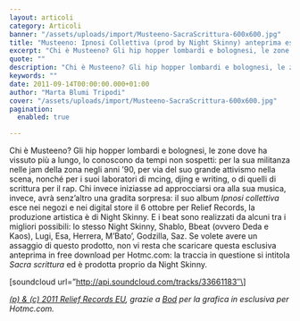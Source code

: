 ```yaml
---
layout: articoli
category: Articoli
banner: "/assets/uploads/import/Musteeno-SacraScrittura-600x600.jpg"
title: "Musteeno: Ipnosi Collettiva (prod by Night Skinny) anteprima esclusiva in free download"
excerpt: "Chi è Musteeno? Gli hip hopper lombardi e bolognesi, le zone dove ha vissuto più a lungo, lo conoscono da tempi non sospetti: per la sua militanza nelle jam della zona negli anni ’90, per via del suo grande attivismo nella scena, nonché per i suoi laboratori di mcing, djing e writing, o di quelli [&hellip"
quote: ""
description: "Chi è Musteeno? Gli hip hopper lombardi e bolognesi, le zone dove ha vissuto più a lungo, lo conoscono da tempi non sospetti: per la sua militanza nelle jam della zona negli anni ’90, per via del suo grande attivismo nella scena, nonché per i suoi laboratori di mcing, djing e writing, o di quelli [&hellip"
keywords: ""
date: 2011-09-14T00:00:00.000+01:00
author: "Marta Blumi Tripodi"
cover: "/assets/uploads/import/Musteeno-SacraScrittura-600x600.jpg"
pagination:
  enabled: true

---
```


Chi è Musteeno? Gli hip hopper lombardi e bolognesi, le zone dove ha vissuto più a lungo, lo conoscono da tempi non sospetti: per la sua militanza nelle jam della zona negli anni ’90, per via del suo grande attivismo nella scena, nonché per i suoi laboratori di mcing, djing e writing, o di quelli di scrittura per il rap. Chi invece iniziasse ad approcciarsi ora alla sua musica, invece, avrà senz’altro una gradita sorpresa: il suo album _Ipnosi collettiva_ esce nei negozi e nei digital store il 6 ottobre per Relief Records, la produzione artistica è di Night Skinny. E i beat sono realizzati da alcuni tra i migliori possibili: lo stesso Night Skinny, Shablo, Bbeat (ovvero Deda e Kaos), Lugi, Esa, Herrera, M’Bato’, Godzilla, Saz. Se volete avere un assaggio di questo prodotto, non vi resta che scaricare questa esclusiva anteprima in free download per Hotmc.com: la traccia in questione si intitola _Sacra scrittura_ ed è prodotta proprio da Night Skinny.

\[soundcloud url=”http://api.soundcloud.com/tracks/33661183″\]

_[(p) & (c) 2011 Relief Records EU](http://www.reliefrecordseu.com/catalog.html "http://www.reliefrecordseu.com/catalog.html"), grazie a [Bod](http://www.qmink.net "http://www.qmink.net") per la grafica in esclusiva per Hotmc.com._